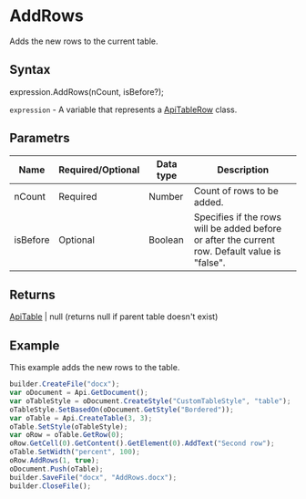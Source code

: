 # AddRows

Adds the new rows to the current table.

## Syntax

expression.AddRows(nCount, isBefore?);

`expression` - A variable that represents a [ApiTableRow](../ApiTableRow.md) class.

## Parametrs

| **Name** | **Required/Optional** | **Data type** | **Description** |
| ------------- | ------------- | ------------- | ------------- |
| nCount | Required | Number | Count of rows to be added. |
| isBefore | Optional | Boolean | Specifies if the rows will be added before or after the current row. Default value is "false". |

## Returns

[ApiTable](../ApiTable.md) &#124; null (returns null if parent table doesn't exist)

## Example

This example adds the new rows to the table.

```javascript
builder.CreateFile("docx");
var oDocument = Api.GetDocument();
var oTableStyle = oDocument.CreateStyle("CustomTableStyle", "table");
oTableStyle.SetBasedOn(oDocument.GetStyle("Bordered"));
var oTable = Api.CreateTable(3, 3);
oTable.SetStyle(oTableStyle);
var oRow = oTable.GetRow(0);
oRow.GetCell(0).GetContent().GetElement(0).AddText("Second row");
oTable.SetWidth("percent", 100);
oRow.AddRows(1, true);
oDocument.Push(oTable);
builder.SaveFile("docx", "AddRows.docx");
builder.CloseFile();
```